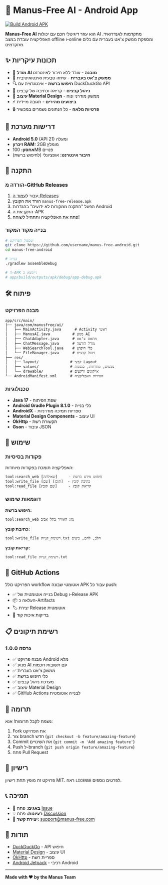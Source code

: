 # 🤖 Manus-Free AI - Android App

[![Build Android APK](https://github.com/username/manus-free-android/actions/workflows/build-apk.yml/badge.svg)](https://github.com/username/manus-free-android/actions/workflows/build-apk.yml)

**Manus-Free AI** הוא עוזר דיגיטלי חכם עם יכולות AI מתקדמות לאנדרואיד. האפליקציה עובדת במצב offline ו-online ומספקת ממשק צ'אט בעברית עם כלים מתקדמים.

## ✨ תכונות עיקריות

- 🧠 **מודל AI מובנה** - עובד ללא חיבור לאינטרנט
- 💬 **ממשק צ'אט בעברית** - שיחה טבעית ואינטואיטיבית
- 🔍 **חיפוש ברשת** - אינטגרציה עם DuckDuckGo API
- 📁 **ניהול קבצים** - קריאה וכתיבה של קבצים
- 🎨 **עיצוב Material Design** - ממשק מודרני ונוח
- ⚡ **ביצועים מהירים** - תגובה מיידית
- 🔒 **פרטיות מלאה** - כל הנתונים נשמרים במכשיר

## 📱 דרישות מערכת

- **Android 5.0** (API 21) ומעלה
- **זיכרון RAM:** 2GB מומלץ
- **אחסון:** 100MB פנויים
- **חיבור אינטרנט:** אופציונלי (לחיפוש ברשת)

## 🚀 התקנה

### הורדה מ-GitHub Releases

1. עבור ל[עמוד ה-Releases](https://github.com/username/manus-free-android/releases)
2. הורד את הקובץ `manus-free-release.apk`
3. הפעל "התקנה ממקורות לא ידועים" בהגדרות Android
4. התקן את ה-APK
5. פתח את האפליקציה ותתחיל לשוחח!

### בנייה מקוד המקור

```bash
# שכפול הפרויקט
git clone https://github.com/username/manus-free-android.git
cd manus-free-android

# בנייה
./gradlew assembleDebug

# ה-APK יימצא ב:
# app/build/outputs/apk/debug/app-debug.apk
```

## 🛠️ פיתוח

### מבנה הפרויקט

```
app/src/main/
├── java/com/manusfree/ai/
│   ├── MainActivity.java      # Activity ראשי
│   ├── ManusAI.java          # מנוע AI
│   ├── ChatAdapter.java      # מתאם צ'אט
│   ├── ChatMessage.java      # מודל הודעה
│   ├── WebSearchTool.java    # כלי חיפוש
│   └── FileManager.java      # ניהול קבצים
├── res/
│   ├── layout/              # קבצי Layout
│   ├── values/              # צבעים, מחרוזות, סגנונות
│   └── drawable/            # אייקונים ורקעים
└── AndroidManifest.xml      # הגדרות האפליקציה
```

### טכנולוגיות

- **Java 17** - שפת הפיתוח
- **Android Gradle Plugin 8.1.0** - כלי בנייה
- **AndroidX** - ספריות תמיכה מודרניות
- **Material Design Components** - עיצוב UI
- **OkHttp** - תקשורת רשת
- **Gson** - עיבוד JSON

## 🎯 שימוש

### פקודות בסיסיות

האפליקציה תומכת בפקודות מיוחדות:

```
tool:search_web [שאילתה]     - חיפוש מידע ברשת
tool:write_file [שם] [תוכן]  - כתיבת קובץ
tool:read_file [שם קובץ]     - קריאת קובץ
```

### דוגמאות שימוש

**חיפוש ברשת:**
```
tool:search_web מזג האוויר בתל אביב
```

**כתיבת קובץ:**
```
tool:write_file רשימת_קניות.txt חלב, לחם, ביצים
```

**קריאת קובץ:**
```
tool:read_file רשימת_קניות.txt
```

## 🔧 GitHub Actions

הפרויקט כולל workflow אוטומטי שבונה APK עבור כל push:

- ✅ בנייה אוטומטית של Debug ו-Release APK
- 📦 העלאה כ-Artifacts
- 🏷️ יצירת Release אוטומטית
- 🧪 בדיקות איכות קוד

## 📋 רשימת תיקונים

### גרסה 1.0.0
- ✅ מבנה פרויקט Android מלא
- ✅ מנוע AI עם תשובות חכמות
- ✅ ממשק צ'אט בעברית
- ✅ כלי חיפוש ברשת
- ✅ מערכת ניהול קבצים
- ✅ עיצוב Material Design
- ✅ GitHub Actions לבנייה אוטומטית

## 🤝 תרומה

נשמח לקבל תרומות! אנא:

1. Fork את הפרויקט
2. צור branch חדש (`git checkout -b feature/amazing-feature`)
3. Commit את השינויים (`git commit -m 'Add amazing feature'`)
4. Push ל-branch (`git push origin feature/amazing-feature`)
5. פתח Pull Request

## 📄 רישיון

פרויקט זה מופץ תחת רישיון MIT. ראה `LICENSE` לפרטים נוספים.

## 📞 תמיכה

- 🐛 **באגים:** פתח [Issue](https://github.com/username/manus-free-android/issues)
- 💡 **רעיונות:** פתח [Discussion](https://github.com/username/manus-free-android/discussions)
- 📧 **יצירת קשר:** support@manus-free.com

## 🙏 תודות

- [DuckDuckGo](https://duckduckgo.com) - API חיפוש
- [Material Design](https://material.io) - עיצוב UI
- [OkHttp](https://square.github.io/okhttp/) - ספריית רשת
- [Android Jetpack](https://developer.android.com/jetpack) - רכיבי Android

---

**Made with ❤️ by the Manus Team**

